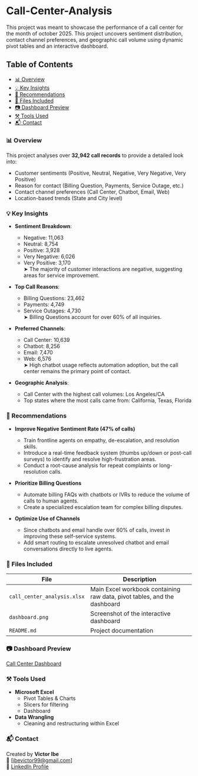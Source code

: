 # Call-Center-Analysis
This project was meant to showcase the performance of a call center for the month of october 2025. This project uncovers sentiment distribution, contact channel preferences, and geographic call volume using dynamic pivot tables and an interactive dashboard.

## Table of Contents
- [📊 Overview](#-overview)
- [💡 Key Insights](#-key-Insights)
- [📌 Recommendations ](#-recommendations)
- [🧾 Files Included](#-Files-Included)
- [📷 Dashboard Preview](#-Dashboard-Preview)
- [⚒ Tools Used](#-Tools-Used)
- [📬 Contact](#-contact)

### 📊 Overview

This project analyses over **32,942 call records** to provide a detailed look into:
- Customer sentiments (Positive, Neutral, Negative, Very Negative, Very Positive)
- Reason for contact (Billing Question, Payments, Service Outage, etc.)
- Contact channel preferences (Call Center, Chatbot, Email, Web)
- Location-based trends (State and City level)

### 💡 Key Insights

- **Sentiment Breakdown**:  
  - Negative: 11,063  
  - Neutral: 8,754  
  - Positive: 3,928
  - Very Negative: 6,026
  - Very Positive: 3,170   
  ➤ The majority of customer interactions are negative, suggesting areas for service improvement.

- **Top Call Reasons**:  
  - Billing Questions: 23,462
  - Payments: 4,749
  - Service Outages: 4,730   
  ➤ Billing Questions account for over 60% of all inquiries.

- **Preferred Channels**:
  - Call Center: 10,639
  - Chatbot: 8,256
  - Email: 7,470
  - Web: 6,576  
  ➤ High chatbot usage reflects automation adoption, but the call center remains the primary point of contact.

- **Geographic Analysis**:
  - Call Center with the highest call volumes: Los Angeles/CA
  - Top states where the most calls came from: California, Texas, Florida
 
### 📌 Recommendations 
- **Improve Negative Sentiment Rate (47% of calls)**
  - Train frontline agents on empathy, de-escalation, and resolution skills.
  - Introduce a real-time feedback system (thumbs up/down or post-call surveys) to identify and resolve high-frustration areas.
  - Conduct a root-cause analysis for repeat complaints or long-resolution calls.

- **Prioritize Billing Questions**
  - Automate billing FAQs with chatbots or IVRs to reduce the volume of calls to human agents.
  - Create a specialized escalation team for complex billing disputes.

- **Optimize Use of Channels**
  - Since chatbots and email handle over 60% of calls, invest in improving these self-service systems.
  - Add smart routing to escalate unresolved chatbot and email conversations directly to live agents.
 
### 🧾 Files Included

| File | Description |
|------|-------------|
| `call_center_analysis.xlsx` | Main Excel workbook containing raw data, pivot tables, and the dashboard |
| `dashboard.png` | Screenshot of the interactive dashboard |
| `README.md` | Project documentation |

### 📷 Dashboard Preview

[Call Center Dashboard](https://github.com/user-attachments/assets/389b4c5e-b61c-4bde-a81a-9002e83a1ddd)


### ⚒ Tools Used

- **Microsoft Excel**
  - Pivot Tables & Charts  
  - Slicers for filtering
  - Dashboard
- **Data Wrangling**
  - Cleaning and restructuring within Excel

### 📬 Contact

Created by **Victor Ibe**  
📧 [ibevictor99@gmail.com]  
🔗 [LinkedIn Profile](www.linkedin.com/in/victor-ibe-718270161)
